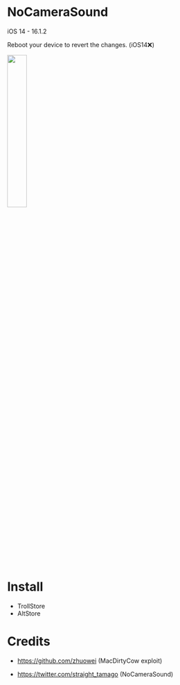 # NoCameraSound

iOS 14 - 16.1.2

Reboot your device to revert the changes. (iOS14❌)

<img src="https://user-images.githubusercontent.com/121408851/210470739-37a42f84-c9b7-4af5-bd56-faf34b3b19b1.PNG" width="30%" />


# Install
- TrollStore
- AltStore

# Credits
- https://github.com/zhuowei (MacDirtyCow exploit)

- https://twitter.com/straight_tamago (NoCameraSound)
